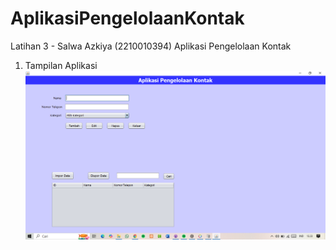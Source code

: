 # AplikasiPengelolaanKontak
 Latihan 3 - Salwa Azkiya (2210010394)
Aplikasi Pengelolaan Kontak

1. Tampilan Aplikasi
![alt text](https://github.com/Salwaazkiya/AplikasiPengelolaanKontak/blob/main/Screenshot%20Hasil/1.png?raw=true)
